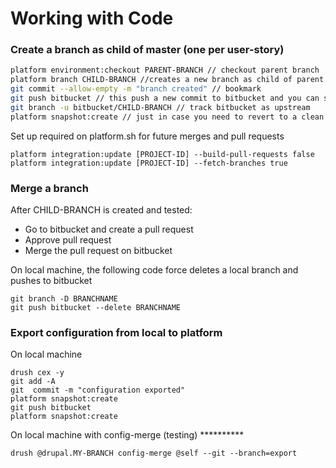 # Working with Code

### Create a branch as child of master \(one per user-story\)

```bash
platform environment:checkout PARENT-BRANCH // checkout parent branch
platform branch CHILD-BRANCH //creates a new branch as child of parent (1 min process)
git commit --allow-empty -m "branch created" // bookmark
git push bitbucket // this push a new commit to bitbucket and you can see changes on bitbucket and platform are linked
git branch -u bitbucket/CHILD-BRANCH // track bitbucket as upstream
platform snapshot:create // just in case you need to revert to a clean branch
```

Set up required on platform.sh for future merges and pull requests

```
platform integration:update [PROJECT-ID] --build-pull-requests false
platform integration:update [PROJECT-ID] --fetch-branches true
```

### Merge a branch

After CHILD-BRANCH is created and tested:

* Go to bitbucket and create a pull request
* Approve pull request
* Merge the pull request on bitbucket

On local machine, the following code force deletes a local branch and pushes to bitbucket

```
git branch -D BRANCHNAME
git push bitbucket --delete BRANCHNAME
```

### Export configuration from local to platform

On local machine

```
drush cex -y
git add -A
git  commit -m "configuration exported"
platform snapshot:create
git push bitbucket
platform snapshot:create
```

On local machine with config-merge \(testing\) \*\*\*\*\*\*\*\*\*\*

```
drush @drupal.MY-BRANCH config-merge @self --git --branch=export
```

# 



